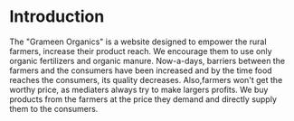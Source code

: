 # Introduction
The "Grameen Organics" is a website designed to empower the rural farmers, increase their product reach. We encourage them to use only organic fertilizers and organic manure. Now-a-days, barriers between the farmers and the consumers have been increased and by the time food reaches the consumers, its quality decreases. Also,farmers won't get the worthy price, as mediaters always try to make largers profits. We buy products from the farmers at the price they demand and directly supply them to the consumers.
